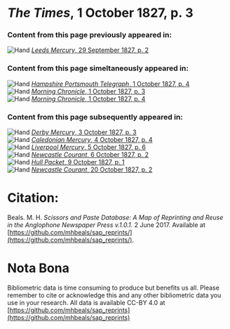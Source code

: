 # *The Times*, 1 October 1827, p. 3  
  
### Content from this page previously appeared in:  
![Hand](http://scissorsandpaste.net/wp-content/uploads/2017/06/smallhandpointer.png) [*Leeds Mercury*, 29 September 1827, p. 2](https://mhbeals.github.io/sap_html/Leeds-Mercury/Leeds-Mercury-29-September-1827-p-2)  
  
### Content from this page simeltaneously appeared in:  
![Hand](http://scissorsandpaste.net/wp-content/uploads/2017/06/smallhandpointer.png) [*Hampshire Portsmouth Telegraph*, 1 October 1827, p. 4](https://mhbeals.github.io/sap_html/Hampshire-Portsmouth-Telegraph/Hampshire-Portsmouth-Telegraph-1-October-1827-p-4)  
![Hand](http://scissorsandpaste.net/wp-content/uploads/2017/06/smallhandpointer.png) [*Morning Chronicle*, 1 October 1827, p. 3](https://mhbeals.github.io/sap_html/Morning-Chronicle/Morning-Chronicle-1-October-1827-p-3)  
![Hand](http://scissorsandpaste.net/wp-content/uploads/2017/06/smallhandpointer.png) [*Morning Chronicle*, 1 October 1827, p. 4](https://mhbeals.github.io/sap_html/Morning-Chronicle/Morning-Chronicle-1-October-1827-p-4)  
  
### Content from this page subsequently appeared in:  
![Hand](http://scissorsandpaste.net/wp-content/uploads/2017/06/smallhandpointer.png) [*Derby Mercury*, 3 October 1827, p. 3](https://mhbeals.github.io/sap_html/Derby-Mercury/Derby-Mercury-3-October-1827-p-3)  
![Hand](http://scissorsandpaste.net/wp-content/uploads/2017/06/smallhandpointer.png) [*Caledonian Mercury*, 4 October 1827, p. 4](https://mhbeals.github.io/sap_html/Caledonian-Mercury/Caledonian-Mercury-4-October-1827-p-4)  
![Hand](http://scissorsandpaste.net/wp-content/uploads/2017/06/smallhandpointer.png) [*Liverpool Mercury*, 5 October 1827, p. 6](https://mhbeals.github.io/sap_html/Liverpool-Mercury/Liverpool-Mercury-5-October-1827-p-6)  
![Hand](http://scissorsandpaste.net/wp-content/uploads/2017/06/smallhandpointer.png) [*Newcastle Courant*, 6 October 1827, p. 2](https://mhbeals.github.io/sap_html/Newcastle-Courant/Newcastle-Courant-6-October-1827-p-2)  
![Hand](http://scissorsandpaste.net/wp-content/uploads/2017/06/smallhandpointer.png) [*Hull Packet*, 9 October 1827, p. 1](https://mhbeals.github.io/sap_html/Hull-Packet/Hull-Packet-9-October-1827-p-1)  
![Hand](http://scissorsandpaste.net/wp-content/uploads/2017/06/smallhandpointer.png) [*Newcastle Courant*, 20 October 1827, p. 2](https://mhbeals.github.io/sap_html/Newcastle-Courant/Newcastle-Courant-20-October-1827-p-2)  


# Citation: 

Beals. M. H. *Scissors and Paste Database: A Map of Reprinting and Reuse in the Anglophone Newspaper Press v.1.0.1.* 2 June 2017. Available at [https://github.com/mhbeals/sap_reprints/](https://github.com/mhbeals/sap_reprints/). 

# Nota Bona

Bibliometric data is time consuming to produce but benefits us all. Please remember to cite or acknowledge this and any other bibliometric data you use in your research. All data is available CC-BY 4.0 at [https://github.com/mhbeals/sap_reprints](https://github.com/mhbeals/sap_reprints)